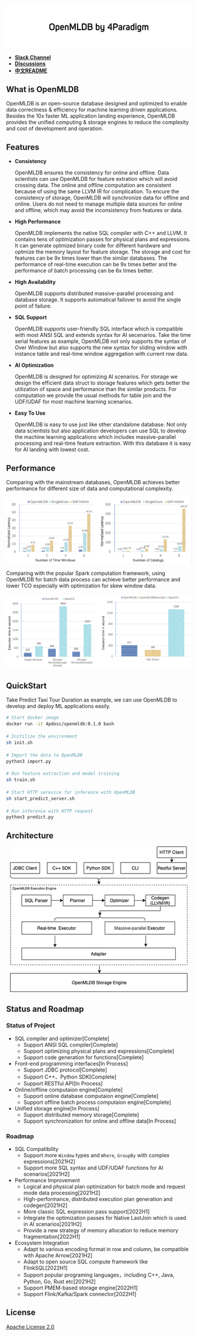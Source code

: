 
<div align=center><img src="./images/openmldb_logo.png"/></div>

- [**Slack Channel**](https://hybridsql-ws.slack.com/archives/C01R7L7AL3W) 
- [**Discussions**](https://github.com/4paradigm/OpenMLDB/discussions)  
- [**中文README**](./README_cn.md)

## What is OpenMLDB 

OpenMLDB is an open-source database designed and optimized to enable data correctness & efficiency for machine learning driven applications. Besides the 10x faster ML application landing experience, OpenMLDB provides the unified computing & storage engines to reduce the complexity and cost of development and operation.

## Features

* **Consistency**

    OpenMLDB ensures the consistency for online and offline. Data scientists can use OpenMLDB for feature extration which will avoid crossing data. The online and offline computation are consistent because of using the same LLVM IR for complication. To encure the consistency of storage, OpenMLDB will synchronize data for offline and online. Users do not need to manage multiple data sources for online and offline, which may avoid the inconsistency from features or data.
    
* **High Performance**

    OpenMLDB implements the native SQL compiler with C++ and LLVM. It contains tens of optimization passes for physical plans and expressions. It can generate optmized binary code for different hardware and optmize the memory layout for feature storage. The storage and cost for features can be 9x times lower than the similar databases. The performance of real-time execution can be 9x times better and the performance of batch processing can be 6x times better.

* **High Availability**

    OpenMLDB supports distributed massive-parallel processing and database storage. It supports automatical failover to avoid the single point of failure.

* **SQL Support**

    OpenMLDB supports user-friendly SQL interface which is compatible with most ANSI SQL and extends syntax for AI secenarios. Take the time serial features as example, OpenMLDB not only supports the syntax of Over Window but also supports the new syntax for sliding window with instance table and real-time window aggregation with current row data.

* **AI Optimization**

    OpenMLDB is designed for optimizing AI scenarios. For storage we design the efficient data struct to storage features which gets better the utilization of space and performance than the similar products. For computation we provide the usual methods for table join and the UDF/UDAF for most machine learning scenarios.

* **Easy To Use**

    OpenMLDB is easy to use just like other standalone database. Not only data scientists but also application developers can use SQL to develop the machine learning applications which includes massive-parallel processing and real-time feature extraction. With this database it is easy for AI landing with lowest cost.

## Performance

Comparing with the mainstream databases, OpenMLDB achieves better performance for different size of data and computational complexity.

![Online Benchmark](./images/online_benchmark.png)

Comparing with the popular Spark computation framework, using OpenMLDB for batch data process can achieve better performance and lower TCO especially with optimization for skew window data.

![Offline Benchmark](./images/offline_benchmark.png)

## QuickStart

Take Predict Taxi Tour Duration as example, we can use OpenMLDB to develop and deploy ML applications easily.

```bash
# Start docker image
docker run -it 4pdosc/openmldb:0.1.0 bash
 
# Initilize the environment
sh init.sh
 
# Import the data to OpenMLDB
python3 import.py
 
# Run feature extraction and model training
sh train.sh
 
# Start HTTP serevice for inference with OpenMLDB
sh start_predict_server.sh
 
# Run inference with HTTP request
python3 predict.py
```

## Architecture 

<div align=center><img src="./images/openmldb_architecture.png"/></div>

## Status and Roadmap

### Status of Project


* SQL compiler and optimizer[Complete]
    * Support ANSI SQL compiler[Complete]
    * Support optimizing physical plans and expressions[Complete]
    * Support code generation for functions[Complete]
* Front-end programming interfaces[In Process]
    * Support JDBC protocol[Complete]
    * Support C++、Python SDK[Complete]
    * Support RESTful API[In Process]
* Online/offline computaion engine[Complete]
    * Support online database computaion engine[Complete]
    * Support offline batch process computaion engine[Complete]
* Unified storage engine[In Process]
    * Support distributed memory storage[Complete]
    * Support synchronization for online and offline data[In Process]

### Roadmap

* SQL Compatibility
    * Support more `Window` types and `Where`, `GroupBy` with complex expressions[2021H2]
    * Support more SQL syntax and UDF/UDAF functions for AI scenarios[2021H2]
* Performance Improvement
    * Logical and physical plan optimization for batch mode and request mode data processing[2021H2]
    * High-performance, distributed execution plan generation and codegen[2021H2]
    * More classic SQL expression pass support[2022H1]
    * Integrate the optimization passes for Native LastJoin which is used in AI scenarios[2021H2]
    * Provide a new strategy of memory allocation to reduce memory fragmentation[2022H1]
* Ecosystem Integration
    * Adapt to various encoding format in row and column, be compatible with Apache Arrow[2021H2]
    * Adapt to open source SQL compute framework like FlinkSQL[2022H1]
    * Support popular programing languages，including C++, Java, Python, Go, Rust etc[2021H2]
    * Support PMEM-based storage engine[2022H1]
    * Support Flink/Kafka/Spark connector[2022H1]

## License

[Apache License 2.0](./LICENSE)
